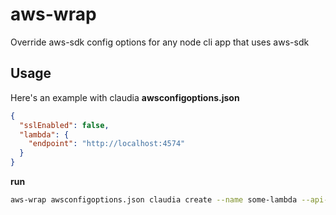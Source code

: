 # aws-wrap
Override aws-sdk config options for any node cli app that uses aws-sdk

## Usage

Here's an example with claudia
**awsconfigoptions.json**
```json
{
  "sslEnabled": false,
  "lambda": {
    "endpoint": "http://localhost:4574"
  }
}
```
**run**
```bash
aws-wrap awsconfigoptions.json claudia create --name some-lambda --api-module appserver --region us-east-1
```